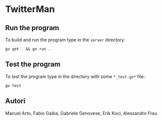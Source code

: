 # TwitterMan

## Run the program

To build and run the program type in the `server` directory:

```
go get . && go run .
```

## Test the program

To test the program type in the directory with some `*_test.go*` file:

```
go test
```

## Autori

Manuel Arto, Fabio Gaiba, Gabriele Genovese, Erik Koci, Alessandro Frau
